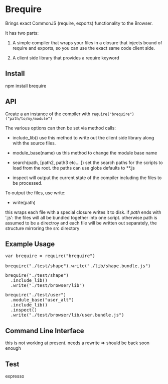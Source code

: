 Brequire
========

Brings exact CommonJS (require, exports) functionality to the Browser.

It has two parts: 

1) A simple compiler that wraps your files in a closure that injects bound of require and exports, so you can use the exact same code client side.

2) A client side library that provides a require keyword

Install
------

npm install brequire

API
---

Create a an instance of the compiler with <code>require("brequire")("path/to/my/module")</code>

The various options can then be set via method calls: 

* include_lib()
use this method to write out the client side library along with the source files. 

* module_base(name)
us this method to change the module base name

* search(path, [path2, path3 etc... ]) 
set the search paths for the scripts to load from the root. 
the paths can use globs
defaults to **.js

* inspect 
will output the current state of the compiler including the files to be processed.

To output the files, use write:

* write(path) 

this wraps each file with a special closure writes it to disk.
if _path_ ends with '.js': the files will all be bundled together into one script.
otherwise path is assumed to be a directroy and each file will be written out separately, the structure mirroring the src directory


Example Usage
---

<pre>
var brequire = require("brequire")

brequire("./test/shape").write("./lib/shape.bundle.js")
</pre>

<pre>
brequire("./test/shape")
  .include_lib()
  .write("./test/browser/lib")
</pre>

<pre>
brequire("./test/user")
  .module_base("user_alt")
  .include_lib()
  .inspect()
  .write("./test/browser/lib/user.bundle.js")
</pre>




Command Line Interface
---

this is not working at present. needs a rewrite => should be back soon enough


Test
----

expresso 
